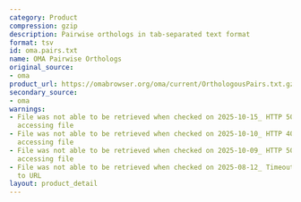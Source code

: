 ```yaml
---
category: Product
compression: gzip
description: Pairwise orthologs in tab-separated text format
format: tsv
id: oma.pairs.txt
name: OMA Pairwise Orthologs
original_source:
- oma
product_url: https://omabrowser.org/oma/current/OrthologousPairs.txt.gz
secondary_source:
- oma
warnings:
- File was not able to be retrieved when checked on 2025-10-15_ HTTP 502 error when
  accessing file
- File was not able to be retrieved when checked on 2025-10-10_ HTTP 404 error when
  accessing file
- File was not able to be retrieved when checked on 2025-10-09_ HTTP 502 error when
  accessing file
- File was not able to be retrieved when checked on 2025-08-12_ Timeout connecting
  to URL
layout: product_detail
---
```

